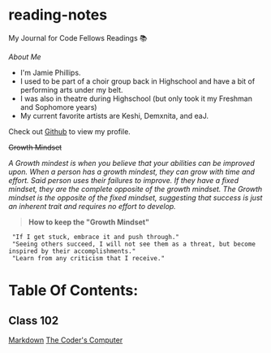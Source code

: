 # reading-notes

My Journal for Code Fellows Readings 📚

*About Me*

- I'm Jamie Phillips.
- I used to be part of a choir group back in Highschool and have a bit of performing arts under my belt.
- I was also in theatre during Highschool (but only took it my Freshman and Sophomore years)
- My current favorite artists are Keshi, Demxnita, and eaJ. 

Check out [Github](https://github.com/jamiephillips212/) to view my profile.

~~Growth Mindset~~

*A Growth mindest is when you believe that your abilities can be improved upon. When a person has a growth mindest, they can grow with time and effort. Said person uses their failures to improve. If they have a fixed mindset, they are the complete opposite of the growth mindset. The Growth mindset is the opposite of the fixed mindset, suggesting that success is just an inherent trait and requires no effort to develop.*


> **How to keep the "Growth Mindset"**

     "If I get stuck, embrace it and push through."
     "Seeing others succeed, I will not see them as a threat, but become inspired by their accomplishments."
     "Learn from any criticism that I receive."
     
# Table Of Contents:

## Class 102

[Markdown](https://jamiephillips212.github.io/reading-notes/markdown)
[The Coder's Computer](https://jamiephillips212.github.io/reading-notes/the-coders-computer)
